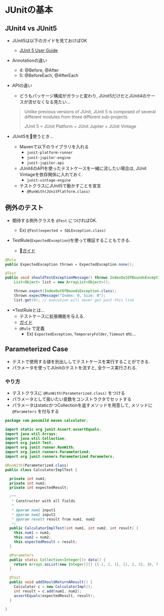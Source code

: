 # JUnitの基本

## JUnit4 vs JUnit5

- JUnit5は以下のガイドを見ておけばOK
  - [JUnit 5 User Guide](https://junit.org/junit5/docs/current/user-guide/)

- Annotationの違い
  - 4: @Before, @After
  - 5: @BeforeEach, @AfterEach

- APIの違い
  - どうもパッケージ構成がガラッと変わり, JUnit5だけだとJUnit4のケースが流せなくなる見たい...
  > Unlike previous versions of JUnit, JUnit 5 is composed of several different modules from three different sub-projects.
  > 
  > JUnit 5 = JUnit Platform + JUnit Jupiter + JUnit Vintage

- JUnit5を使うとき...
  - Mavenで以下のライブラリを入れる
    - `junit-platform-runner`
    - `junit-jupiter-engine`
    - `junit-jupiter-api`
  - JUnit4のAPIを使ったテストケースを一緒に流したい場合は, JUnit Vintageを依存関係に入れておく.
    - `junit-vintage-engine`
  - テストクラスにJUnit5で動かすことを宣言
    - `@RunWith(JUnitPlatform.class)`

## 例外のテスト

- 期待する例外クラスを `@Test` につければOK.
  - Ex) `@Test(expected = SQLException.class)`

- TestRule(`ExpectedException`)を使って検証することもできる.
  - [ガイド](https://github.com/junit-team/junit4/wiki/exception-testing)

```java
@Rule
public ExpectedException thrown = ExpectedException.none();

@Test
public void shouldTestExceptionMessage() throws IndexOutOfBoundsException {
    List<Object> list = new ArrayList<Object>();

    thrown.expect(IndexOutOfBoundsException.class);
    thrown.expectMessage("Index: 0, Size: 0");
    list.get(0); // execution will never get past this line
```

- *TestRuleとは...
  - テストケースに拡張機能を与える.
  - [ガイド](https://junit.org/junit4/javadoc/4.12/org/junit/rules/TestRule.html)
  - `@Rule` で定義
    - Ex) `ExpectedException`, `TemporaryFolder`, `Timeout` etc...

## Parameterized Case

- テストで使用する値を別出ししてテストケースを実行することができる.
- パラメータを使ってJUnitのテストを流すと, 全ケース実行される.

### やり方

- テストクラスに `@RunWith(Parameterized.class)` をつける
- パラメータとして扱いたい変数をコンストラクタでセットする
- パラメータはstaticかつCollectionを返すメソッドを用意して, メソッドに `@Parameters` を付与する

```java
package com.ponzmild.maven.calculator;

import static org.junit.Assert.assertEquals;
import java.util.Arrays;
import java.util.Collection;
import org.junit.Test;
import org.junit.runner.RunWith;
import org.junit.runners.Parameterized;
import org.junit.runners.Parameterized.Parameters;

@RunWith(Parameterized.class)
public class CalculatorImplTest {

  private int num1;
  private int num2;
  private int expectedResult;

  /**
   * Constructor with all fields.
   * 
   * @param num1 input1
   * @param num2 input2
   * @param result result from num1, num2
   */
  public CalculatorImplTest(int num1, int num2, int result) {
    this.num1 = num1;
    this.num2 = num2;
    this.expectedResult = result;
  }

  @Parameters
  public static Collection<Integer[]> data() {
    return Arrays.asList(new Integer[][] {{-1, 2, 1}, {1, 2, 3}, {6, 7, 13}});
  }

  @Test
  public void addShouldReturnAResult() {
    Calculator c = new CalculatorImpl();
    int result = c.add(num1, num2);
    assertEquals(expectedResult, result);
  }

}
```